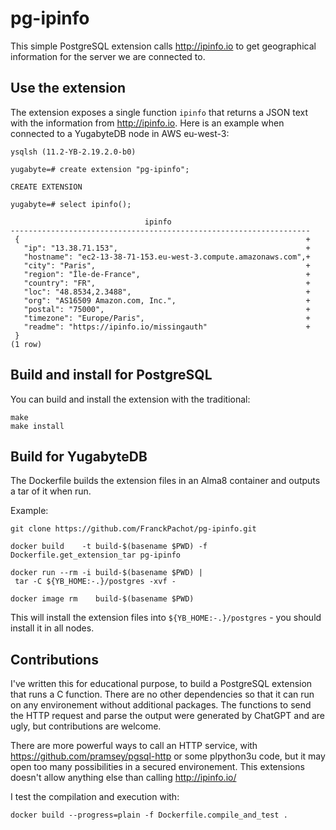 # pg-ipinfo

This simple PostgreSQL extension calls http://ipinfo.io to get geographical information for the server we are connected to.

## Use the extension

The extension exposes a single function `ipinfo` that returns a JSON text with the information from http://ipinfo.io. Here is an example when connected to a YugabyteDB node in AWS eu-west-3:
```
ysqlsh (11.2-YB-2.19.2.0-b0)

yugabyte=# create extension "pg-ipinfo";

CREATE EXTENSION

yugabyte=# select ipinfo();

                              ipinfo
-------------------------------------------------------------------
 {                                                                +
   "ip": "13.38.71.153",                                          +
   "hostname": "ec2-13-38-71-153.eu-west-3.compute.amazonaws.com",+
   "city": "Paris",                                               +
   "region": "Île-de-France",                                     +
   "country": "FR",                                               +
   "loc": "48.8534,2.3488",                                       +
   "org": "AS16509 Amazon.com, Inc.",                             +
   "postal": "75000",                                             +
   "timezone": "Europe/Paris",                                    +
   "readme": "https://ipinfo.io/missingauth"                      +
 }
(1 row)
```

## Build and install for PostgreSQL

You can build and install the extension with the traditional:
```
make
make install
```

## Build for YugabyteDB

The Dockerfile builds the extension files in an Alma8 container and outputs a tar of it when run.

Example:
```
git clone https://github.com/FranckPachot/pg-ipinfo.git

docker build    -t build-$(basename $PWD) -f Dockerfile.get_extension_tar pg-ipinfo

docker run --rm -i build-$(basename $PWD) | 
 tar -C ${YB_HOME:-.}/postgres -xvf -

docker image rm    build-$(basename $PWD)

``` 
This will install the extension files into `${YB_HOME:-.}/postgres` - you should install it in all nodes.

## Contributions

I've written this for educational purpose, to build a PostgreSQL extension that runs a C function. There are no other dependencies so that it can run on any environement without additional packages. The functions to send the HTTP request and parse the output were generated by ChatGPT and are ugly, but contributions are welcome. 

There are more powerful ways to call an HTTP service, with https://github.com/pramsey/pgsql-http or some plpython3u code, but it may open too many possibilities in a secured environement. This extensions doesn't allow anything else than calling http://ipinfo.io/

I test the compilation and execution with:
```
docker build --progress=plain -f Dockerfile.compile_and_test .

```
